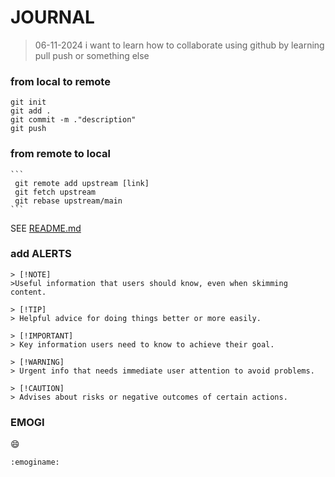 # JOURNAL

>06-11-2024
>i want to learn how to collaborate using github by learning pull push or something else


### from local to remote
```
git init
git add .
git commit -m ."description"
git push
```

### from remote to local

    ```
     git remote add upstream [link]
     git fetch upstream
     git rebase upstream/main
    ```

SEE [README.md](README.md)

### add ALERTS

``` 
> [!NOTE]
>Useful information that users should know, even when skimming content.

> [!TIP]
> Helpful advice for doing things better or more easily.

> [!IMPORTANT]
> Key information users need to know to achieve their goal.

> [!WARNING]
> Urgent info that needs immediate user attention to avoid problems.

> [!CAUTION]
> Advises about risks or negative outcomes of certain actions.

```
### EMOGI
:smile: 
```
:emoginame:

```
